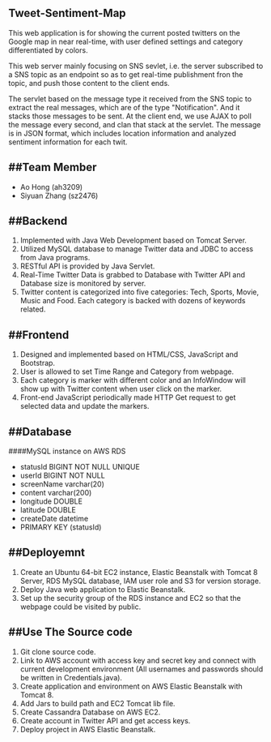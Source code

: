 Tweet-Sentiment-Map
-----------------

This web application is for showing the current posted twitters on the Google map in near real-time, with user defined settings and category differentiated by colors.

This web server mainly focusing on SNS sevlet, i.e. the server subscribed to a SNS topic as an endpoint so as to get real-time publishment fron the topic, and push those content to the client ends.

The servlet based on the message type it received from the SNS topic to extract the real messages, which are of the type "Notification". And it stacks those messages to be sent. At the client end, we use AJAX to poll the message every second, and clan that stack at the servlet. The message is in JSON format, which includes location information and analyzed sentiment information for each twit.

##Team Member
-----------------
- Ao Hong                        (ah3209)
- Siyuan Zhang                   (sz2476)

##Backend
-----------------
1. Implemented with Java Web Development based on Tomcat Server.
2. Utilized MySQL database to manage Twitter data and JDBC to access from Java programs.
3. RESTful API is provided by Java Servlet.
4. Real-Time Twitter Data is grabbed to Database with Twitter API and Database size is monitored by server.
5. Twitter content is categorized into five categories: Tech, Sports, Movie, Music and Food. Each category is backed with dozens of keywords related.

##Frontend
-----------------
1. Designed and implemented based on HTML/CSS, JavaScript and Bootstrap.
2. User is allowed to set Time Range and Category from webpage.
3. Each category is marker with different color and an InfoWindow will show up with Twitter content when user click on the marker.
4. Front-end JavaScript periodically made HTTP Get request to get selected data and update the markers.

##Database
-----------------
####MySQL instance on AWS RDS

* statusId BIGINT NOT NULL UNIQUE
* userId BIGINT NOT NULL
* screenName varchar(20)
* content varchar(200)
* longitude DOUBLE
* latitude DOUBLE
* createDate datetime
* PRIMARY KEY (statusId)

##Deployemnt
-----------------
1. Create an Ubuntu 64-bit EC2 instance, Elastic Beanstalk with Tomcat 8 Server, RDS MySQL database, IAM user role and S3 for version storage.
2. Deploy Java web application to Elastic Beanstalk.
3. Set up the security group of the RDS instance and EC2 so that the webpage could be visited by public.

##Use The Source code
-----------------
1. Git clone source code.
2. Link to AWS account with access key and secret key and connect with current development environment (All usernames and passwords should be written in Credentials.java).
3. Create application and environment on AWS Elastic Beanstalk with Tomcat 8.
4. Add Jars to build path and EC2 Tomcat lib file.
5. Create Cassandra Database on AWS EC2.
6. Create account in Twitter API and get access keys.
7. Deploy project in AWS Elastic Beanstalk.
